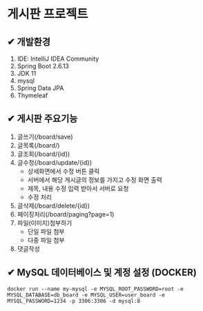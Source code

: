 # 게시판 프로젝트
## ✔ 개발환경
1. IDE: IntelliJ IDEA Community
2. Spring Boot 2.6.13
3. JDK 11
4. mysql
5. Spring Data JPA
6. Thymeleaf

## ✔ 게시판 주요기능
1. 글쓰기(/board/save)
2. 글목록(/board/)
3. 글조회(/board/{id})
4. 글수정(/board/update/{id})
    - 상세화면에서 수정 버튼 클릭
    - 서버에서 해당 게시글의 정보를 가지고 수정 화면 출력
    - 제목, 내용 수정 입력 받아서 서버로 요청
    - 수정 처리
5. 글삭제(/board/delete/{id})
6. 페이징처리(/board/paging?page=1)
7. 파일(이미지)첨부하기
   - 단일 파일 첨부
   - 다중 파일 첨부
8. 댓글작성
   
## ✔ MySQL 데이터베이스 및 계정 설정 (DOCKER)
```
docker run --name my-mysql -e MYSQL_ROOT_PASSWORD=root -e MYSQL_DATABASE=db_board -e MYSQL_USER=user_board -e MYSQL_PASSWORD=1234 -p 3306:3306 -d mysql:8
```
